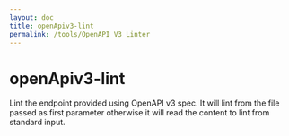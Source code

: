 ```yaml
---
layout: doc
title: openApiv3-lint
permalink: /tools/OpenAPI V3 Linter
---
```


# openApiv3-lint

Lint the endpoint provided using OpenAPI v3 spec. It will lint from the file
passed as first parameter otherwise it will read the content to lint from
standard input.
